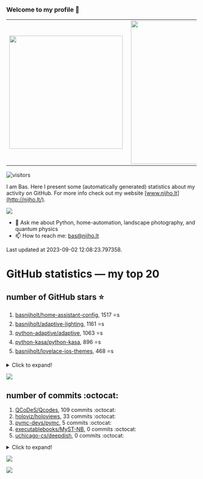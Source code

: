 ### Welcome to my profile 👋

<center>
  <table>
    <tr>
        <td><img width="300px" align="left" src="https://github-readme-stats.vercel.app/api/top-langs/?username=basnijholt&hide=TeX,Jupyter%20Notebook&layout=compact&theme=radical" /></td>
        <td><img align='right' src="https://github-readme-stats.vercel.app/api?username=basnijholt&show_icons=true&theme=radical" width="380"></td>
    </tr>
  </table>
</center>

![visitors](https://visitor-badge.glitch.me/badge?page_id=basnijholt.visitor-badge)

I am Bas. Here I present some (automatically generated) statistics about my activity on GitHub. For more info check out my website [www.nijho.lt](http://nijho.lt/).

![](https://www.nijho.lt/authors/admin/avatar_hu9e60e4b9bc120dfb6a666009f2878da6_182107_250x250_fill_q90_lanczos_center.jpg)

- 💬 Ask me about Python, home-automation, landscape photography, and quantum physics
- 📫 How to reach me: bas@nijho.lt

Last updated at 2023-09-02 12:08:23.797358.

# GitHub statistics — my top 20

## number of GitHub stars ⭐️

1. [basnijholt/home-assistant-config](https://github.com/basnijholt/home-assistant-config/), 1517 ⭐️s
2. [basnijholt/adaptive-lighting](https://github.com/basnijholt/adaptive-lighting/), 1161 ⭐️s
3. [python-adaptive/adaptive](https://github.com/python-adaptive/adaptive/), 1063 ⭐️s
4. [python-kasa/python-kasa](https://github.com/python-kasa/python-kasa/), 896 ⭐️s
5. [basnijholt/lovelace-ios-themes](https://github.com/basnijholt/lovelace-ios-themes/), 468 ⭐️s
<details><summary>Click to expand!</summary>

6. [basnijholt/lovelace-ios-dark-mode-theme](https://github.com/basnijholt/lovelace-ios-dark-mode-theme/), 423 ⭐️s
7. [basnijholt/miflora](https://github.com/basnijholt/miflora/), 359 ⭐️s
8. [basnijholt/rsync-time-machine.py](https://github.com/basnijholt/rsync-time-machine.py/), 340 ⭐️s
9. [topocm/topocm_content](https://github.com/topocm/topocm_content/), 247 ⭐️s
10. [basnijholt/home-assistant-streamdeck-yaml](https://github.com/basnijholt/home-assistant-streamdeck-yaml/), 136 ⭐️s
11. [basnijholt/home-assistant-macbook-touch-bar](https://github.com/basnijholt/home-assistant-macbook-touch-bar/), 92 ⭐️s
12. [basnijholt/markdown-code-runner](https://github.com/basnijholt/markdown-code-runner/), 75 ⭐️s
13. [kwant-project/kwant](https://github.com/kwant-project/kwant/), 75 ⭐️s
14. [basnijholt/home-assistant-streamdeck-yaml-addon](https://github.com/basnijholt/home-assistant-streamdeck-yaml-addon/), 47 ⭐️s
15. [basnijholt/aiokef](https://github.com/basnijholt/aiokef/), 32 ⭐️s
16. [basnijholt/thesis-cover](https://github.com/basnijholt/thesis-cover/), 26 ⭐️s
17. [basnijholt/adaptive-scheduler](https://github.com/basnijholt/adaptive-scheduler/), 21 ⭐️s
18. [basnijholt/instacron](https://github.com/basnijholt/instacron/), 20 ⭐️s
19. [basnijholt/addon-otmonitor](https://github.com/basnijholt/addon-otmonitor/), 16 ⭐️s
20. [kwant-project/kwant-tutorial-2016](https://github.com/kwant-project/kwant-tutorial-2016/), 13 ⭐️s

</details>

![](https://github.com/basnijholt/basnijholt/raw/main/stars_over_time.png)

## number of commits :octocat:

1. [QCoDeS/Qcodes](https://github.com/QCoDeS/Qcodes/), 109 commits :octocat:
2. [holoviz/holoviews](https://github.com/holoviz/holoviews/), 33 commits :octocat:
3. [pymc-devs/pymc](https://github.com/pymc-devs/pymc/), 5 commits :octocat:
4. [executablebooks/MyST-NB](https://github.com/executablebooks/MyST-NB/), 0 commits :octocat:
5. [uchicago-cs/deepdish](https://github.com/uchicago-cs/deepdish/), 0 commits :octocat:
<details><summary>Click to expand!</summary>

6. [bramkragten/swipe-card](https://github.com/bramkragten/swipe-card/), 0 commits :octocat:
7. [python-adaptive/paper](https://github.com/python-adaptive/paper/), 0 commits :octocat:
8. [zigpy/zigpy](https://github.com/zigpy/zigpy/), 0 commits :octocat:
9. [microsoft/azure-pipelines-agent](https://github.com/microsoft/azure-pipelines-agent/), 0 commits :octocat:
10. [basnijholt/cyclecloud-slurm-scaling](https://github.com/basnijholt/cyclecloud-slurm-scaling/), 0 commits :octocat:
11. [amccaugh/phidl](https://github.com/amccaugh/phidl/), 0 commits :octocat:
12. [grantjenks/python-sortedcollections](https://github.com/grantjenks/python-sortedcollections/), 0 commits :octocat:
13. [synesthesiam/hassio-addons](https://github.com/synesthesiam/hassio-addons/), 0 commits :octocat:
14. [conda-forge/jupyter_cms-feedstock](https://github.com/conda-forge/jupyter_cms-feedstock/), 0 commits :octocat:
15. [james-barrow/golang-ipc](https://github.com/james-barrow/golang-ipc/), 0 commits :octocat:
16. [dotnet/docs](https://github.com/dotnet/docs/), 0 commits :octocat:
17. [jwodder/versioningit](https://github.com/jwodder/versioningit/), 0 commits :octocat:
18. [basnijholt/aiokef](https://github.com/basnijholt/aiokef/), 0 commits :octocat:
19. [adshao/go-binance](https://github.com/adshao/go-binance/), 0 commits :octocat:
20. [hacs/default](https://github.com/hacs/default/), 0 commits :octocat:

</details>

![](https://github.com/basnijholt/basnijholt/raw/main/commits_per_hour.png)

![](https://github.com/basnijholt/basnijholt/raw/main/commits_per_weekday.png)

